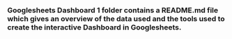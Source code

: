 ### Googlesheets Dashboard 1 folder contains a README.md file which gives an overview of the data used and the tools used to create the interactive Dashboard in Googlesheets.
